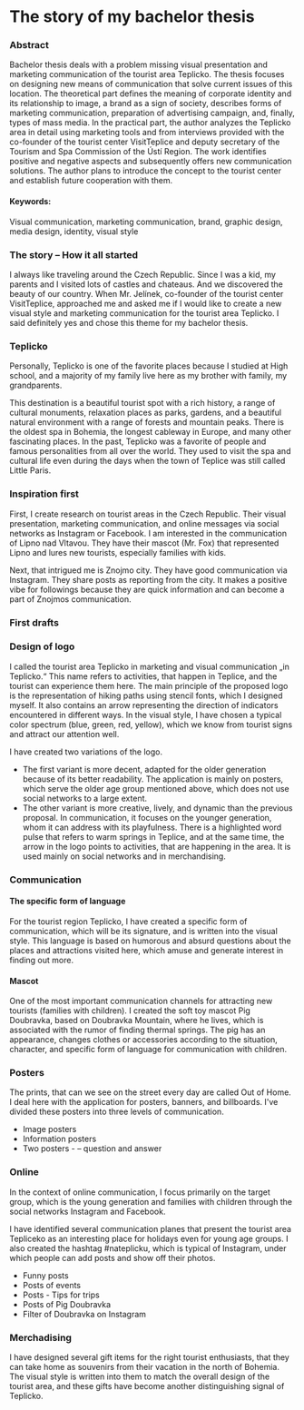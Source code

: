 # The story of my bachelor thesis

### Abstract
Bachelor thesis deals with a problem missing visual presentation and marketing communication of the tourist area Teplicko. The thesis focuses on designing new means of communication that solve current issues of this location. The theoretical part defines the meaning of corporate identity and its relationship to image, a brand as a sign of society, describes forms of marketing communication, preparation of advertising campaign, and, finally, types of mass media. In the practical part, the author analyzes the Teplicko area in detail using marketing tools and from interviews provided with the co-founder of the tourist center VisitTeplice and deputy secretary of the Tourism and Spa Commission of the Ústí Region. The work identifies positive and negative aspects and subsequently offers new communication solutions. The author plans to introduce the concept to the tourist center and establish future cooperation with them.

#### Keywords:

Visual communication, marketing communication, brand, graphic design, media design, identity, visual style

### The story – How it all started
I always like traveling around the Czech Republic. Since I was a kid, my parents and I visited lots of castles and chateaus. And we discovered the beauty of our country. When Mr. Jelínek, co-founder of the tourist center VisitTeplice, approached me and asked me if I would like to create a new visual style and marketing communication for the tourist area Teplicko. I said definitely yes and chose this theme for my bachelor thesis. 

### Teplicko
Personally, Teplicko is one of the favorite places because I studied at High school, and a majority of my family live here as my brother with family, my grandparents.

This destination is a beautiful tourist spot with a rich history, a range of cultural monuments, relaxation places as parks, gardens, and a beautiful natural environment with a range of forests and mountain peaks. There is the oldest spa in Bohemia, the longest cableway in Europe, and many other fascinating places. In the past, Teplicko was a favorite of people and famous personalities from all over the world. They used to visit the spa and cultural life even during the days when the town of Teplice was still called Little Paris.

### Inspiration first
First, I create research on tourist areas in the Czech Republic. Their visual presentation, marketing communication, and online messages via social networks as Instagram or Facebook. I am interested in the communication of Lipno nad Vltavou. They have their mascot (Mr. Fox) that represented Lipno and lures new tourists, especially families with kids. 

Next, that intrigued me is Znojmo city. They have good communication via Instagram. They share posts as reporting from the city. It makes a positive vibe for followings because they are quick information and can become a part of Znojmos communication.

### First drafts


### Design of logo
I called the tourist area Teplicko in marketing and visual communication „in Teplicko.“ This name refers to activities, that happen in Teplice, and the tourist can experience them here. The main principle of the proposed logo is the representation of hiking paths using stencil fonts, which I designed myself. It also contains an arrow representing the direction of indicators encountered in different ways. In the visual style, I have chosen a typical color spectrum (blue, green, red, yellow), which we know from tourist signs and attract our attention well.

I have created two variations of the logo.

- The first variant is more decent, adapted for the older generation because of its better readability. The application is mainly on posters, which serve the older age group mentioned above, which does not use social networks to a large extent.
- The other variant is more creative, lively, and dynamic than the previous proposal. In communication, it focuses on the younger generation, whom it can address with its playfulness. There is a highlighted word pulse that refers to warm springs in Teplice, and at the same time, the arrow in the logo points to activities, that are happening in the area. It is used mainly on social networks and in merchandising.

### Communication
#### The specific form of language
For the tourist region Teplicko, I have created a specific form of communication, which will be its signature, and is written into the visual style. This language is based on humorous and absurd questions about the places and attractions visited here, which amuse and generate interest in finding out more.

#### Mascot
One of the most important communication channels for attracting new tourists (families with children). I created the soft toy mascot Pig Doubravka, based on Doubravka Mountain, where he lives, which is associated with the rumor of finding thermal springs. The pig has an appearance, changes clothes or accessories according to the situation, character, and specific form of language for communication with children.

### Posters
The prints, that can we see on the street every day are called Out of Home. I deal here with the application for posters, banners, and billboards. I've divided these posters into three levels of communication.

- Image posters
- Information posters
- Two posters - – question and answer 

### Online
In the context of online communication, I focus primarily on the target group, which is the young generation and families with children through the social networks Instagram and Facebook.

I have identified several communication planes that present the tourist area Tepliceko as an interesting place for holidays even for young age groups. I also created the hashtag #nateplicku, which is typical of Instagram, under which people can add posts and show off their photos.

- Funny posts
- Posts of events
- Posts - Tips for trips
- Posts of Pig Doubravka
- Filter of Doubravka on Instagram 

### Merchadising
I have designed several gift items for the right tourist enthusiasts, that they can take home as souvenirs from their vacation in the north of Bohemia. The visual style is written into them to match the overall design of the tourist area, and these gifts have become another distinguishing signal of Teplicko.
